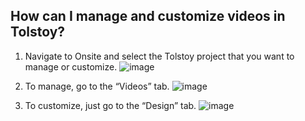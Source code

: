 ## How can I manage and customize videos in Tolstoy?

1. Navigate to Onsite and select the Tolstoy project that you want to manage or customize.
   ![image](https://github.com/user-attachments/assets/c3e10036-c905-4f77-8f2a-0887e505ad1d)

2. To manage, go to the “Videos” tab.
   ![image](https://github.com/user-attachments/assets/0b97a2db-63b9-4f13-bfc8-f8dc94458f94)

3. To customize, just go to the “Design” tab.
   ![image](https://github.com/user-attachments/assets/4e314898-1af5-49f4-a49d-c88aa0219dbe)

